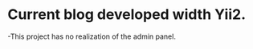 Current blog developed width Yii2.
============================

-This project has no realization of the admin panel.